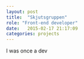 ```yaml
---
layout: post
title:  "Skjutsgruppen"
role: "Front-end developer"
date:   2015-02-17 21:17:09
categories: projects
---
```


I was once a dev